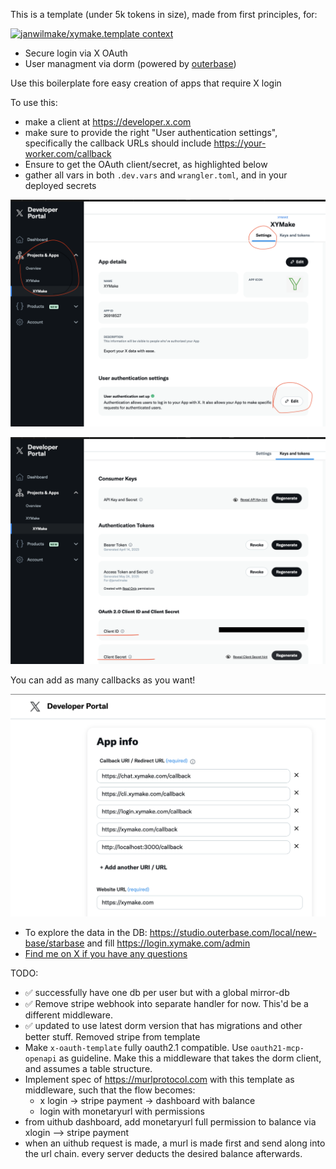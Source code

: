 This is a template (under 5k tokens in size), made from first principles, for:

[![janwilmake/xymake.template context](https://badge.forgithub.com/janwilmake/xymake.template)](https://uithub.com/janwilmake/xymake.oauth-stripe-template)

- Secure login via X OAuth
- User managment via dorm (powered by [outerbase](https://outerbase.com))

Use this boilerplate fore easy creation of apps that require X login

To use this:

- make a client at https://developer.x.com
- make sure to provide the right "User authentication settings", specifically the callback URLs should include https://your-worker.com/callback
- Ensure to get the OAuth client/secret, as highlighted below
- gather all vars in both `.dev.vars` and `wrangler.toml`, and in your deployed secrets

![](1.png)

![](2.png)

You can add as many callbacks as you want!

![](3.png)

- To explore the data in the DB: https://studio.outerbase.com/local/new-base/starbase and fill https://login.xymake.com/admin
- [Find me on X if you have any questions](https://x.com/janwilmake)

TODO:

- ✅ successfully have one db per user but with a global mirror-db
- ✅ Remove stripe webhook into separate handler for now. This'd be a different middleware.
- ✅ updated to use latest dorm version that has migrations and other better stuff. Removed stripe from template
- Make `x-oauth-template` fully oauth2.1 compatible. Use `oauth21-mcp-openapi` as guideline. Make this a middleware that takes the dorm client, and assumes a table structure.
- Implement spec of https://murlprotocol.com with this template as middleware, such that the flow becomes:
  - x login -> stripe payment -> dashboard with balance
  - login with monetaryurl with permissions
- from uithub dashboard, add monetaryurl full permission to balance via xlogin --> stripe payment
- when an uithub request is made, a murl is made first and send along into the url chain. every server deducts the desired balance afterwards.
